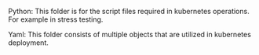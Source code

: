 Python: This folder is for the script files required in kubernetes operations. For example in stress testing.

Yaml: This folder consists of multiple objects that are utilized in kubernetes deployment.

